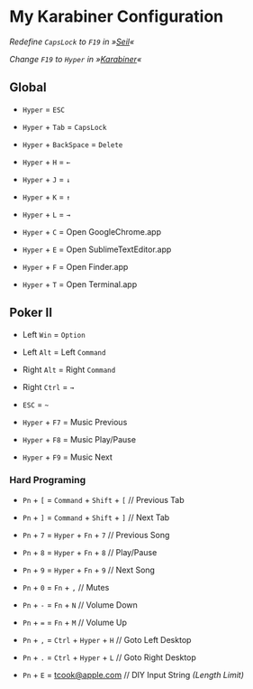 My Karabiner Configuration
==========================

*Redefine `CapsLock` to `F19` in »[Seil](https://github.com/tekezo/Seil)«*

*Change `F19` to `Hyper` in »[Karabiner](https://github.com/tekezo/Karabiner)«*

## Global

* `Hyper` = `ESC`
* `Hyper` + `Tab` = `CapsLock`
* `Hyper` + `BackSpace` = `Delete`

* `Hyper` + `H` = `←`
* `Hyper` + `J` = `↓`
* `Hyper` + `K` = `↑`
* `Hyper` + `L` = `→`

* `Hyper` + `C` = Open GoogleChrome.app
* `Hyper` + `E` = Open SublimeTextEditor.app
* `Hyper` + `F` = Open Finder.app
* `Hyper` + `T` = Open Terminal.app

## Poker II

* Left `Win` = `Option`
* Left `Alt` = Left `Command`
* Right `Alt` = Right `Command`
* Right `Ctrl` = `→`
* `ESC` = `~`

* `Hyper` + `F7` = Music Previous
* `Hyper` + `F8` = Music Play/Pause
* `Hyper` + `F9` = Music Next

### Hard Programing

* `Pn` + `[` = `Command` + `Shift` + `[`	// Previous Tab
* `Pn` + `]` = `Command` + `Shift` + `]`	// Next Tab

* `Pn` + `7` = `Hyper` + `Fn` + `7`			// Previous Song
* `Pn` + `8` = `Hyper` + `Fn` + `8`			// Play/Pause
* `Pn` + `9` = `Hyper` + `Fn` + `9`			// Next Song

* `Pn` + `0` = `Fn` + `,`					// Mutes
* `Pn` + `-` = `Fn` + `N`					// Volume Down
* `Pn` + `=` = `Fn` + `M`					// Volume Up

* `Pn` + `,` = `Ctrl` + `Hyper` + `H`		// Goto Left Desktop
* `Pn` + `.` = `Ctrl` + `Hyper` + `L`		// Goto Right Desktop

* `Pn` + `E` = tcook@apple.com				// DIY Input String *(Length Limit)*



